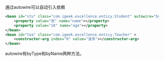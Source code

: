 通过autowire可以自动引入依赖
```xml
<bean id="stu" class="com.igeek.excellence.enticy.Student" autowire="byType">
	<property value="张" name="name"></property>
	<property value="18" name="age"></property>
</bean>
<bean id="tea" class="com.igeek.excellence.enticy.Teacher" >
	<constructor-arg index="0" value="波多"></constructor-arg>
</bean>
```
autowire有byType和byName两种方法。